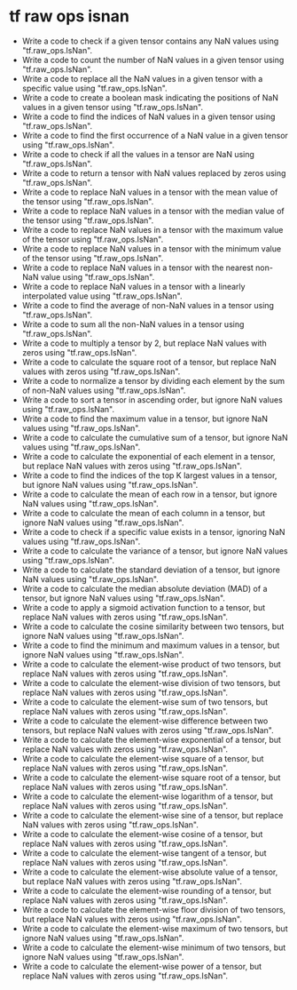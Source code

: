 # tf raw ops isnan

- Write a code to check if a given tensor contains any NaN values using "tf.raw_ops.IsNan".
- Write a code to count the number of NaN values in a given tensor using "tf.raw_ops.IsNan".
- Write a code to replace all the NaN values in a given tensor with a specific value using "tf.raw_ops.IsNan".
- Write a code to create a boolean mask indicating the positions of NaN values in a given tensor using "tf.raw_ops.IsNan".
- Write a code to find the indices of NaN values in a given tensor using "tf.raw_ops.IsNan".
- Write a code to find the first occurrence of a NaN value in a given tensor using "tf.raw_ops.IsNan".
- Write a code to check if all the values in a tensor are NaN using "tf.raw_ops.IsNan".
- Write a code to return a tensor with NaN values replaced by zeros using "tf.raw_ops.IsNan".
- Write a code to replace NaN values in a tensor with the mean value of the tensor using "tf.raw_ops.IsNan".
- Write a code to replace NaN values in a tensor with the median value of the tensor using "tf.raw_ops.IsNan".
- Write a code to replace NaN values in a tensor with the maximum value of the tensor using "tf.raw_ops.IsNan".
- Write a code to replace NaN values in a tensor with the minimum value of the tensor using "tf.raw_ops.IsNan".
- Write a code to replace NaN values in a tensor with the nearest non-NaN value using "tf.raw_ops.IsNan".
- Write a code to replace NaN values in a tensor with a linearly interpolated value using "tf.raw_ops.IsNan".
- Write a code to find the average of non-NaN values in a tensor using "tf.raw_ops.IsNan".
- Write a code to sum all the non-NaN values in a tensor using "tf.raw_ops.IsNan".
- Write a code to multiply a tensor by 2, but replace NaN values with zeros using "tf.raw_ops.IsNan".
- Write a code to calculate the square root of a tensor, but replace NaN values with zeros using "tf.raw_ops.IsNan".
- Write a code to normalize a tensor by dividing each element by the sum of non-NaN values using "tf.raw_ops.IsNan".
- Write a code to sort a tensor in ascending order, but ignore NaN values using "tf.raw_ops.IsNan".
- Write a code to find the maximum value in a tensor, but ignore NaN values using "tf.raw_ops.IsNan".
- Write a code to calculate the cumulative sum of a tensor, but ignore NaN values using "tf.raw_ops.IsNan".
- Write a code to calculate the exponential of each element in a tensor, but replace NaN values with zeros using "tf.raw_ops.IsNan".
- Write a code to find the indices of the top K largest values in a tensor, but ignore NaN values using "tf.raw_ops.IsNan".
- Write a code to calculate the mean of each row in a tensor, but ignore NaN values using "tf.raw_ops.IsNan".
- Write a code to calculate the mean of each column in a tensor, but ignore NaN values using "tf.raw_ops.IsNan".
- Write a code to check if a specific value exists in a tensor, ignoring NaN values using "tf.raw_ops.IsNan".
- Write a code to calculate the variance of a tensor, but ignore NaN values using "tf.raw_ops.IsNan".
- Write a code to calculate the standard deviation of a tensor, but ignore NaN values using "tf.raw_ops.IsNan".
- Write a code to calculate the median absolute deviation (MAD) of a tensor, but ignore NaN values using "tf.raw_ops.IsNan".
- Write a code to apply a sigmoid activation function to a tensor, but replace NaN values with zeros using "tf.raw_ops.IsNan".
- Write a code to calculate the cosine similarity between two tensors, but ignore NaN values using "tf.raw_ops.IsNan".
- Write a code to find the minimum and maximum values in a tensor, but ignore NaN values using "tf.raw_ops.IsNan".
- Write a code to calculate the element-wise product of two tensors, but replace NaN values with zeros using "tf.raw_ops.IsNan".
- Write a code to calculate the element-wise division of two tensors, but replace NaN values with zeros using "tf.raw_ops.IsNan".
- Write a code to calculate the element-wise sum of two tensors, but replace NaN values with zeros using "tf.raw_ops.IsNan".
- Write a code to calculate the element-wise difference between two tensors, but replace NaN values with zeros using "tf.raw_ops.IsNan".
- Write a code to calculate the element-wise exponential of a tensor, but replace NaN values with zeros using "tf.raw_ops.IsNan".
- Write a code to calculate the element-wise square of a tensor, but replace NaN values with zeros using "tf.raw_ops.IsNan".
- Write a code to calculate the element-wise square root of a tensor, but replace NaN values with zeros using "tf.raw_ops.IsNan".
- Write a code to calculate the element-wise logarithm of a tensor, but replace NaN values with zeros using "tf.raw_ops.IsNan".
- Write a code to calculate the element-wise sine of a tensor, but replace NaN values with zeros using "tf.raw_ops.IsNan".
- Write a code to calculate the element-wise cosine of a tensor, but replace NaN values with zeros using "tf.raw_ops.IsNan".
- Write a code to calculate the element-wise tangent of a tensor, but replace NaN values with zeros using "tf.raw_ops.IsNan".
- Write a code to calculate the element-wise absolute value of a tensor, but replace NaN values with zeros using "tf.raw_ops.IsNan".
- Write a code to calculate the element-wise rounding of a tensor, but replace NaN values with zeros using "tf.raw_ops.IsNan".
- Write a code to calculate the element-wise floor division of two tensors, but replace NaN values with zeros using "tf.raw_ops.IsNan".
- Write a code to calculate the element-wise maximum of two tensors, but ignore NaN values using "tf.raw_ops.IsNan".
- Write a code to calculate the element-wise minimum of two tensors, but ignore NaN values using "tf.raw_ops.IsNan".
- Write a code to calculate the element-wise power of a tensor, but replace NaN values with zeros using "tf.raw_ops.IsNan".